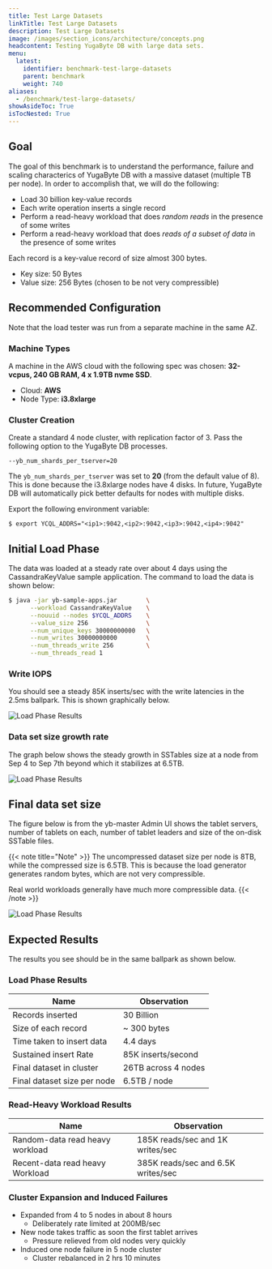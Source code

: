 ```yaml
---
title: Test Large Datasets
linkTitle: Test Large Datasets
description: Test Large Datasets
image: /images/section_icons/architecture/concepts.png
headcontent: Testing YugaByte DB with large data sets.
menu:
  latest:
    identifier: benchmark-test-large-datasets
    parent: benchmark
    weight: 740
aliases:
  - /benchmark/test-large-datasets/
showAsideToc: True
isTocNested: True
---
```


## Goal

The goal of this benchmark is to understand the performance, failure and scaling characterics of YugaByte DB with a massive dataset (multiple TB per node). In order to accomplish that, we will do the following:

* Load 30 billion key-value records
* Each write operation inserts a single record
* Perform a read-heavy workload that does *random reads* in the presence of some writes
* Perform a read-heavy workload that does *reads of a subset of data* in the presence of some writes

Each record is a key-value record of size almost 300 bytes.

* Key size: 50 Bytes
* Value size: 256 Bytes (chosen to be not very compressible)

## Recommended Configuration

Note that the load tester was run from a separate machine in the same AZ.

### Machine Types

A machine in the AWS cloud with the following spec was chosen: **32-vcpus, 240 GB RAM, 4 x 1.9TB nvme SSD**.

* Cloud: **AWS**
* Node Type: **i3.8xlarge**

### Cluster Creation

Create a standard 4 node cluster, with replication factor of 3. Pass the following option to the YugaByte DB processes.

```
--yb_num_shards_per_tserver=20
```

The `yb_num_shards_per_tserver` was set to **20** (from the default value of 8). This is done because the i3.8xlarge nodes have 4 disks. In future, YugaByte DB will automatically pick better defaults for nodes with multiple disks.

Export the following environment variable:
```
$ export YCQL_ADDRS="<ip1>:9042,<ip2>:9042,<ip3>:9042,<ip4>:9042"
```

## Initial Load Phase

The data was loaded at a steady rate over about 4 days using the CassandraKeyValue sample application. The command to load the data is shown below:


```sh
$ java -jar yb-sample-apps.jar        \
      --workload CassandraKeyValue    \
      --nouuid --nodes $YCQL_ADDRS    \
      --value_size 256                \
      --num_unique_keys 30000000000   \
      --num_writes 30000000000        \
      --num_threads_write 256         \
      --num_threads_read 1
```

### Write IOPS

You should see a steady 85K inserts/sec with the write latencies in the 2.5ms ballpark. This is shown graphically below.

![Load Phase Results](/images/benchmark/bench-large-dataset-inserts-1.png)

### Data set size growth rate

The graph below shows the steady growth in SSTables size at a node from Sep 4 to Sep 7th beyond which it stabilizes at 6.5TB.

![Load Phase Results](/images/benchmark/bench-large-dataset-inserts-2.png)


## Final data set size

The figure below is from the yb-master Admin UI shows the tablet servers, number of tablets on each, number of tablet leaders and size of the on-disk SSTable files.

{{< note title="Note" >}}
The uncompressed dataset size per node is 8TB, while the compressed size is 6.5TB. This is because the load generator generates random bytes, which are not very compressible.

Real world workloads generally have much more compressible data.
{{< /note >}}


![Load Phase Results](/images/benchmark/bench-large-dataset-inserts-3.png)



## Expected Results

The results you see should be in the same ballpark as shown below.

### Load Phase Results

Name    | Observation
--------|------
Records inserted   | 30 Billion
Size of each record | ~ 300 bytes
Time taken to insert data | 4.4 days
Sustained insert Rate        | 85K inserts/second
Final dataset in cluster  | 26TB across 4 nodes
Final dataset size per node     | 6.5TB / node

### Read-Heavy Workload Results

Name    | Observation
--------|------
Random-data read heavy workload | 185K reads/sec and 1K writes/sec
Recent-data read heavy Workload | 385K reads/sec and 6.5K writes/sec


### Cluster Expansion and Induced Failures

* Expanded from 4 to 5 nodes in about 8 hours
  * Deliberately rate limited at 200MB/sec
* New node takes traffic as soon the first tablet arrives
  * Pressure relieved from old nodes very quickly
* Induced one node failure in 5 node cluster
  * Cluster rebalanced in 2 hrs 10 minutes
